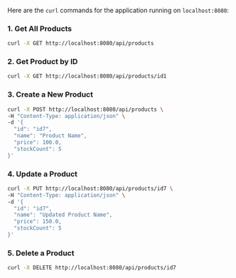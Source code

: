 Here are the `curl` commands for the application running on `localhost:8080`:

### 1. **Get All Products**
```bash
curl -X GET http://localhost:8080/api/products
```

### 2. **Get Product by ID**
```bash
curl -X GET http://localhost:8080/api/products/id1
```

### 3. **Create a New Product**
```bash
curl -X POST http://localhost:8080/api/products \
-H "Content-Type: application/json" \
-d '{
  "id": "id7",
  "name": "Product Name",
  "price": 100.0,
  "stockCount": 5
}'
```

### 4. **Update a Product**
```bash
curl -X PUT http://localhost:8080/api/products/id7 \
-H "Content-Type: application/json" \
-d '{
  "id": "id7",
  "name": "Updated Product Name",
  "price": 150.0,
  "stockCount": 5
}'
```

### 5. **Delete a Product**
```bash
curl -X DELETE http://localhost:8080/api/products/id7
```
